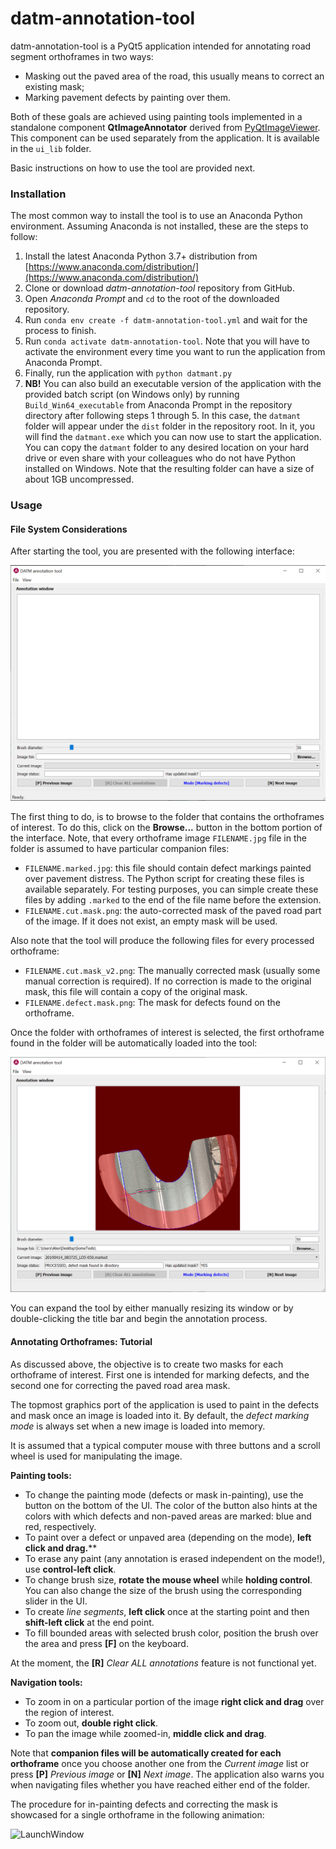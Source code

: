 # datm-annotation-tool
datm-annotation-tool is a PyQt5 application intended for annotating road segment orthoframes in two ways:

* Masking out the paved area of the road, this usually means to correct an existing mask;
* Marking pavement defects by painting over them.

Both of these goals are achieved using painting tools implemented in a standalone component **QtImageAnnotator** derived from [PyQtImageViewer](https://github.com/marcel-goldschen-ohm/PyQtImageViewer). This component can be used separately from the application. It is available in the `ui_lib` folder.

Basic instructions on how to use the tool are provided next.

### Installation

The most common way to install the tool is to use an Anaconda Python environment. Assuming Anaconda is not installed, these are the steps to follow:

1. Install the latest Anaconda Python 3.7+ distribution from [https://www.anaconda.com/distribution/](https://www.anaconda.com/distribution/)
2. Clone or download *datm-annotation-tool* repository from GitHub.
3. Open *Anaconda Prompt* and `cd` to the root of the downloaded repository.
4. Run `conda env create -f datm-annotation-tool.yml` and wait for the process to finish.
5. Run `conda activate datm-annotation-tool`. Note that you will have to activate the environment every time you want to run the application from Anaconda Prompt.
6. Finally, run the application with `python datmant.py`
7. **NB!** You can also build an executable version of the application with the provided batch script (on Windows only) by running `Build_Win64_executable` from Anaconda Prompt in the repository directory after following steps 1 through 5. In this case, the `datmant` folder will appear under the  `dist` folder in the repository root. In it, you will find the `datmant.exe` which you can now use to start the application. You can copy the `datmant` folder to any desired location on your hard drive or even share with your colleagues who do not have Python installed on Windows. Note that the resulting folder can have a size of about 1GB uncompressed.

### Usage

#### File System Considerations

After starting the tool, you are presented with the following interface:



![LaunchWindow](.github/img/main_gui_empty.png)



The first thing to do, is to browse to the folder that contains the orthoframes of interest. To do this, click on the **Browse...** button in the bottom portion of the interface. Note, that every orthoframe image `FILENAME.jpg` file in the folder is assumed to have particular companion files:

* `FILENAME.marked.jpg`: this file should contain defect markings painted over pavement distress. The Python script for creating these files is available separately. For testing purposes, you can simple create these files by adding `.marked` to the end of the file name before the extension.
* `FILENAME.cut.mask.png`: the auto-corrected mask of the paved road part of the image. If it does not exist, an empty mask will be used.

Also note that the tool will produce the following files for every processed orthoframe:

* `FILENAME.cut.mask_v2.png`: The manually corrected mask (usually some manual correction is required). If no correction is made to the original mask, this file will contain a copy of the original mask.
* `FILENAME.defect.mask.png`: The mask for defects found on the orthoframe.

Once the folder with orthoframes of interest is selected, the first orthoframe found in the folder will be automatically loaded into the tool:



![LaunchWindow](.github/img/main_gui.png)



You can expand the tool by either manually resizing its window or by double-clicking the title bar and begin the annotation process.

#### Annotating Orthoframes: Tutorial

As discussed above, the objective is to create two masks for each orthoframe of interest. First one is intended for marking defects, and the second one for correcting the paved road area mask.

The topmost graphics port of the application is used to paint in the defects and mask once an image is loaded into it. By default, the *defect marking mode* is always set when a new image is loaded into memory.

It is assumed that a typical computer mouse with three buttons and a scroll wheel is used for manipulating the image.

**Painting tools:**

* To change the painting mode (defects or mask in-painting), use the button on the bottom of the UI. The color of the button also hints at the colors with which defects and non-paved areas are marked: blue and red, respectively.
* To paint over a defect or unpaved area (depending on the mode), **left click and drag.****
* To erase any paint (any annotation is erased independent on the mode!), use **control-left click**.
* To change brush size, **rotate the mouse wheel** while **holding control**. You can also change the size of the brush using the corresponding slider in the UI.
* To create *line segments*, **left click** once at the starting point and then **shift-left click** at the end point.
* To fill bounded areas with selected brush color, position the brush over the area and press **[F]** on the keyboard.

At the moment, the **[R]** *Clear ALL annotations* feature is not functional yet.

**Navigation tools:**

* To zoom in on a particular portion of the image **right click and drag** over the region of interest.
* To zoom out, **double right click**.
* To pan the image while zoomed-in, **middle click and drag**.

Note that **companion files will be automatically created for each orthoframe** once you choose another one from the *Current image* list or press **[P]** *Previous image* or **[N]** *Next image*. The application also warns you when navigating files whether you have reached either end of the folder.

The procedure for in-painting defects and correcting the mask is showcased for a single orthoframe in the following animation:

![LaunchWindow](.github/img/datmant_usage.gif)